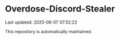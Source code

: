 # Overdose-Discord-Stealer

Last updated: 2025-06-07 07:52:22

This repository is automatically maintained.
